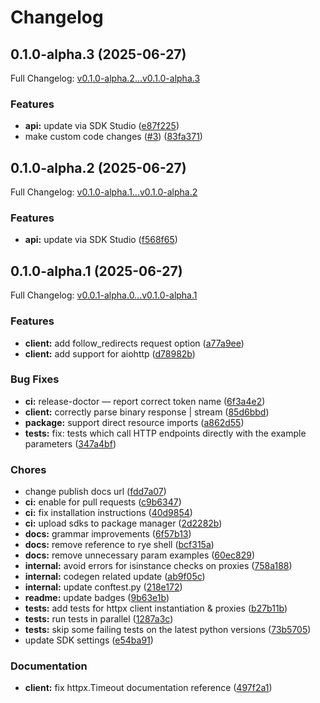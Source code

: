 # Changelog

## 0.1.0-alpha.3 (2025-06-27)

Full Changelog: [v0.1.0-alpha.2...v0.1.0-alpha.3](https://github.com/llamastack/llama-stack-client-python/compare/v0.1.0-alpha.2...v0.1.0-alpha.3)

### Features

* **api:** update via SDK Studio ([e87f225](https://github.com/llamastack/llama-stack-client-python/commit/e87f2257b00a287dd34dc95f4d39661728075891))
* make custom code changes ([#3](https://github.com/llamastack/llama-stack-client-python/issues/3)) ([83fa371](https://github.com/llamastack/llama-stack-client-python/commit/83fa37124133aab73bf2bbbdcd39338b9a192475))

## 0.1.0-alpha.2 (2025-06-27)

Full Changelog: [v0.1.0-alpha.1...v0.1.0-alpha.2](https://github.com/llamastack/llama-stack-client-python/compare/v0.1.0-alpha.1...v0.1.0-alpha.2)

### Features

* **api:** update via SDK Studio ([f568f65](https://github.com/llamastack/llama-stack-client-python/commit/f568f6508002eff7eae4a6b0a1cc13aba6fab98e))

## 0.1.0-alpha.1 (2025-06-27)

Full Changelog: [v0.0.1-alpha.0...v0.1.0-alpha.1](https://github.com/llamastack/llama-stack-client-python/compare/v0.0.1-alpha.0...v0.1.0-alpha.1)

### Features

* **client:** add follow_redirects request option ([a77a9ee](https://github.com/llamastack/llama-stack-client-python/commit/a77a9eed9038782ba6b93ce0d3147ee4a6b8a3b7))
* **client:** add support for aiohttp ([d78982b](https://github.com/llamastack/llama-stack-client-python/commit/d78982b197c5e0a0fb67afcb44e9644fd8d931be))


### Bug Fixes

* **ci:** release-doctor — report correct token name ([6f3a4e2](https://github.com/llamastack/llama-stack-client-python/commit/6f3a4e24d8b357d7dc01adb0d9f736989fa9517d))
* **client:** correctly parse binary response | stream ([85d6bbd](https://github.com/llamastack/llama-stack-client-python/commit/85d6bbd97efac7509cbff0bb2d461a80d09b5e61))
* **package:** support direct resource imports ([a862d55](https://github.com/llamastack/llama-stack-client-python/commit/a862d551553aac41573306ce39480e1eb16ea3d3))
* **tests:** fix: tests which call HTTP endpoints directly with the example parameters ([347a4bf](https://github.com/llamastack/llama-stack-client-python/commit/347a4bffa920f5727a4c02eba18bd207001698b5))


### Chores

* change publish docs url ([fdd7a07](https://github.com/llamastack/llama-stack-client-python/commit/fdd7a075564ac206e91b2d06bf130c4de9473838))
* **ci:** enable for pull requests ([c9b6347](https://github.com/llamastack/llama-stack-client-python/commit/c9b6347f084acb1566b8e8283cf0bcfde7f6562c))
* **ci:** fix installation instructions ([40d9854](https://github.com/llamastack/llama-stack-client-python/commit/40d9854bd2630a471f1ca93d249e4d44b73fa864))
* **ci:** upload sdks to package manager ([2d2282b](https://github.com/llamastack/llama-stack-client-python/commit/2d2282bb49d58daef1f32fa0f1e5a356abf8df0d))
* **docs:** grammar improvements ([6f57b13](https://github.com/llamastack/llama-stack-client-python/commit/6f57b1363367de7ed5035fd1d6ba1a071eee67ba))
* **docs:** remove reference to rye shell ([bcf315a](https://github.com/llamastack/llama-stack-client-python/commit/bcf315ae00c458f89dfa3684bcc7abdb732b6c5f))
* **docs:** remove unnecessary param examples ([60ec829](https://github.com/llamastack/llama-stack-client-python/commit/60ec829e809156217cf2f911b3cac6b23a06baad))
* **internal:** avoid errors for isinstance checks on proxies ([758a188](https://github.com/llamastack/llama-stack-client-python/commit/758a188dbfaa284a13b70816689c99917a05d16c))
* **internal:** codegen related update ([ab9f05c](https://github.com/llamastack/llama-stack-client-python/commit/ab9f05cc1da5b21afceacdf9c8eb54b6e59eed01))
* **internal:** update conftest.py ([218e172](https://github.com/llamastack/llama-stack-client-python/commit/218e172c16014dad41a7c189c5620077955d6bdf))
* **readme:** update badges ([9b63e1b](https://github.com/llamastack/llama-stack-client-python/commit/9b63e1b7dbbbd7556d046a2a4224a8385bbea24c))
* **tests:** add tests for httpx client instantiation & proxies ([b27b11b](https://github.com/llamastack/llama-stack-client-python/commit/b27b11bbe0a9c5778b757733c11828d9603307ea))
* **tests:** run tests in parallel ([1287a3c](https://github.com/llamastack/llama-stack-client-python/commit/1287a3c11f668d916c8c7af534a48523e2e69140))
* **tests:** skip some failing tests on the latest python versions ([73b5705](https://github.com/llamastack/llama-stack-client-python/commit/73b57051c48d2ec42b844a288ffc9b5e3bbe6f2b))
* update SDK settings ([e54ba91](https://github.com/llamastack/llama-stack-client-python/commit/e54ba9163792ab80362a189acb825bcd00e5384b))


### Documentation

* **client:** fix httpx.Timeout documentation reference ([497f2a1](https://github.com/llamastack/llama-stack-client-python/commit/497f2a198140f73525a880497bf1c51b5749c1f3))
